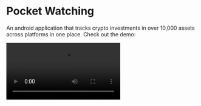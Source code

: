 # Pocket Watching

An android application that tracks crypto investments in over 10,000 assets across platforms in one place. Check out the demo:

![](logan_demo.mp4)

